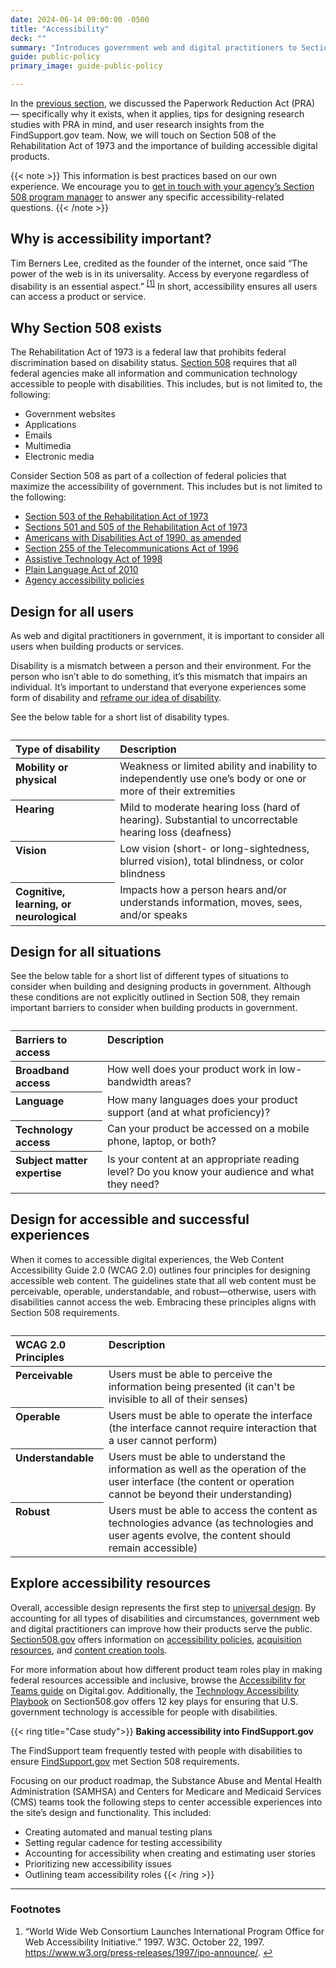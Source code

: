 ```yaml
---
date: 2024-06-14 09:00:00 -0500
title: "Accessibility"
deck: ""
summary: "Introduces government web and digital practitioners to Section 508 of the Rehabilitation Act of 1973."
guide: public-policy
primary_image: guide-public-policy

---
```


In the [previous section](https://digital.gov/guides/public-policy/information-collection/#content-start), we discussed the Paperwork Reduction Act (PRA) — specifically why it exists, when it applies, tips for designing research studies with PRA in mind, and user research insights from the FindSupport.gov team. Now, we will touch on Section 508 of the Rehabilitation Act of 1973 and the importance of building accessible digital products.

{{< note >}} 
This information is best practices based on our own experience. We encourage you to [get in touch with your agency’s Section 508 program manager](https://www.section508.gov/tools/program-manager-listing/) to answer any specific accessibility-related questions.
{{< /note >}}

## Why is accessibility important?

Tim Berners Lee, credited as the founder of the internet, once said “The power of the web is in its universality. Access by everyone regardless of disability is an essential aspect.” <sup><a aria-describedby="footnote-label" href="#fn1" id="footnotes-ref1">[1]</a></sup> In short, accessibility ensures all users can access a product or service. 

## Why Section 508 exists

The Rehabilitation Act of 1973 is a federal law that prohibits federal discrimination based on disability status. [Section 508](https://www.section508.gov/manage/laws-and-policies/) requires that all federal agencies make all information and communication technology accessible to people with disabilities. This includes, but is not limited to, the following:

- Government websites
- Applications
- Emails
- Multimedia
- Electronic media

Consider Section 508 as part of a collection of federal policies that maximize the accessibility of government. This includes but is not limited to the following:

- [Section 503 of the Rehabilitation Act of 1973](https://www.dol.gov/agencies/ofccp/section-503/law)
- [Sections 501 and 505 of the Rehabilitation Act of 1973](https://www.eeoc.gov/statutes/rehabilitation-act-1973#:~:text=Section%20501%20prohibits%20employment%20discrimination,attorney's%20fees%20under%20Section%20501.)
- [Americans with Disabilities Act of 1990, as amended](https://www.ada.gov/law-and-regs/ada/)
- [Section 255 of the Telecommunications Act of 1996](https://www.access-board.gov/ict/guide/2555_guide.md.html)
- [Assistive Technology Act of 1998](https://www.congress.gov/bill/105th-congress/senate-bill/2432)
- [Plain Language Act of 2010](https://www.plainlanguage.gov/law/)
- [Agency accessibility policies](https://www.section508.gov/manage/laws-and-policies/update-agency-policies/)

## Design for all users

As web and digital practitioners in government, it is important to consider all users when building products or services.

Disability is a mismatch between a person and their environment. For the person who isn’t able to do something, it’s this mismatch that impairs an individual. It’s important to understand that everyone experiences some form of disability and [reframe our idea of disability](https://digital.gov/resources/advanced-accessibility/#reframing-our-idea-of-disability).

See the below table for a short list of disability types.

<table class="usa-table usa-table--striped">
  <caption></caption>
  <thead>
    <tr style="text-align: left; vertical-align: top;">
      <th scope="col">Type of disability</th>
      <th scope="col">Description</th>
    </tr>
  </thead>
  <tbody>
    <tr style="text-align: left; vertical-align: top;">
      <th scope="row">Mobility or physical</th>
      <td>Weakness or limited ability and inability to independently use one’s body or one or more of their extremities</td>
    </tr>
    <tr style="text-align: left; vertical-align: top;">
      <th scope="row">Hearing</th>
      <td>Mild to moderate hearing loss (hard of hearing). Substantial to uncorrectable hearing loss (deafness)</td>
    </tr>
    <tr style="text-align: left; vertical-align: top;">
      <th scope="row">Vision</th>
      <td>Low vision (short- or long-sightedness, blurred vision), total blindness, or color blindness</td>
    </tr>
    <tr style="text-align: left; vertical-align: top;">
      <th scope="row">Cognitive, learning, or neurological</th>
      <td>Impacts how a person hears and/or understands information, moves, sees, and/or speaks</td>
    </tr>
  </tbody>
</table>

## Design for all situations

See the below table for a short list of different types of situations to consider when building and designing products in government.  Although these conditions are not explicitly outlined in Section 508, they remain important barriers to consider when building products in government. 

<table class="usa-table usa-table--striped">
  <caption></caption>
  <thead>
    <tr style="text-align: left; vertical-align: top;">
      <th scope="col">Barriers to access</th>
      <th scope="col">Description</th>
    </tr>
  </thead>
  <tbody>
    <tr style="text-align: left; vertical-align: top;">
      <th scope="row">Broadband access</th>
      <td>How well does your product work in low-bandwidth areas?</td>
    </tr>
    <tr style="text-align: left; vertical-align: top;">
      <th scope="row">Language</th>
      <td>How many languages does your product support (and at what proficiency)?</td>
    </tr>
    <tr style="text-align: left; vertical-align: top;">
      <th scope="row">Technology access</th>
      <td>Can your product be accessed on a mobile phone, laptop, or both?</td>
    </tr>
    <tr style="text-align: left; vertical-align: top;">
      <th scope="row">Subject matter expertise</th>
      <td>Is your content at an appropriate reading level? Do you know your audience and what they need?</td>
    </tr>
  </tbody>
</table>

## Design for accessible and successful experiences

When it comes to accessible digital experiences, the Web Content Accessibility Guide 2.0 (WCAG 2.0) outlines four principles for designing accessible web content. The guidelines state that all web content must be perceivable, operable, understandable, and robust—otherwise, users with disabilities cannot access the web. Embracing these principles aligns with Section 508 requirements.

<table class="usa-table usa-table--striped">
  <caption></caption>
  <thead>
    <tr style="text-align: left; vertical-align: top;">
      <th scope="col">WCAG 2.0 Principles</th>
      <th scope="col">Description</th>
    </tr>
  </thead>
  <tbody>
    <tr style="text-align: left; vertical-align: top;">
      <th scope="row">Perceivable</th>
      <td>Users must be able to perceive the information being presented (it can't be invisible to all of their senses)</td>
    </tr>
    <tr style="text-align: left; vertical-align: top;">
      <th scope="row">Operable</th>
      <td>Users must be able to operate the interface (the interface cannot require interaction that a user cannot perform)</td>
    </tr>
    <tr style="text-align: left; vertical-align: top;">
      <th scope="row">Understandable</th>
      <td>Users must be able to understand the information as well as the operation of the user interface (the content or operation cannot be beyond their understanding)</td>
    </tr>
    <tr style="text-align: left; vertical-align: top;">
      <th scope="row">Robust</th>
      <td>Users must be able to access the content as technologies advance (as technologies and user agents evolve, the content should remain accessible)</td>
    </tr>
  </tbody>
</table>

## Explore accessibility resources

Overall, accessible design represents the first step to [universal design](https://www.section508.gov/develop/universal-design/). By accounting for all types of disabilities and circumstances, government web and digital practitioners can improve how their products serve the public. [Section508.gov](https://www.section508.gov/) offers information on [accessibility policies](https://www.section508.gov/manage/), [acquisition resources](https://www.section508.gov/buy-sell/), and [content creation tools](https://www.section508.gov/create/).

For more information about how different product team roles play in making federal resources accessible and inclusive, browse the [Accessibility for Teams guide](https://digital.gov/guides/accessibility-for-teams/) on Digital.gov. Additionally, the [Technology Accessibility Playbook](https://www.section508.gov/manage/playbooks/technology-accessibility-playbook-intro/) on Section508.gov offers 12 key plays for ensuring that U.S. government technology is accessible for people with disabilities. 

{{< ring title="Case study">}}
**Baking accessibility into FindSupport.gov**

The FindSupport team frequently tested with people with disabilities to ensure [FindSupport.gov](https://www.samhsa.gov/find-support) met Section 508 requirements.

Focusing on our product roadmap, the Substance Abuse and Mental Health Administration (SAMHSA) and Centers for Medicare and Medicaid Services (CMS) teams took the following steps to center accessible experiences into the site’s design and functionality. This included:

- Creating automated and manual testing plans
- Setting regular cadence for testing accessibility
- Accounting for accessibility when creating and estimating user stories
- Prioritizing new accessibility issues
- Outlining team accessibility roles
{{< /ring >}}

---

<footer>
<h3 id="footnote-label">Footnotes</h3>
<ol>
<li id="fn1">“World Wide Web Consortium Launches International Program Office for Web Accessibility Initiative.” 1997. W3C. October 22, 1997. <a href="https://www.w3.org/press-releases/1997/ipo-announce/">https://www.w3.org/press-releases/1997/ipo-announce/</a>. <a href="#footnotes-ref1" aria-label="Back to content">↩</a></li>
</ol>
<footer>
